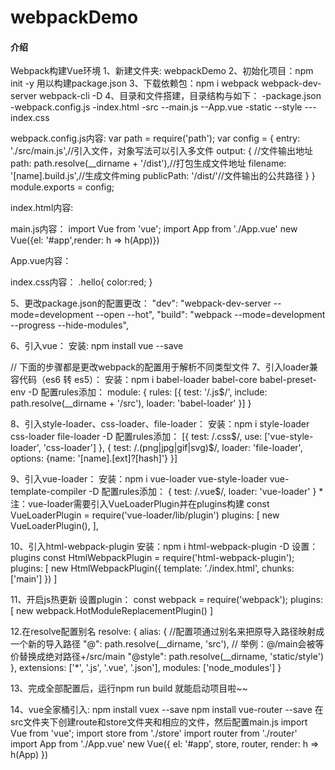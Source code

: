 # webpackDemo

#### 介绍
Webpack构建Vue环境
1、新建文件夹: webpackDemo
2、初始化项目：npm init -y 用以构建package.json
3、下载依赖包：npm i webpack webpack-dev-server webpack-cli -D
4、目录和文件搭建，目录结构与如下：
-package.json
-webpack.config.js
-index.html
-src
--main.js
--App.vue
-static
--style
---index.css

webpack.config.js内容:
var path = require('path');
var config = {
    entry: './src/main.js',//引入文件，对象写法可以引入多文件
    output: { //文件输出地址
     path: path.resolve(__dirname + '/dist'),//打包生成文件地址
     filename: '[name].build.js',//生成文件ming
     publicPath: '/dist/'//文件输出的公共路径
 }
}
module.exports = config;

index.html内容:
<!DOCTYPE html><html lang="en">
<head>
    <meta charset="UTF-8">
    <meta name="viewport" content="width=device-width, initial-scale=1.0">
    <meta http-equiv="X-UA-Compatible" content="ie=edge">
    <title>webpackDemo</title>
</head>
<body>
<div id="app"></div>
<script src="/dist/main.build.js"></script>
</body>
</html>

main.js内容：
import Vue from 'vue';
import App from './App.vue'
new Vue({el: '#app',render: h => h(App)})

App.vue内容：
<template>
    <div class="hello"><h1>{{msg}}</h1></div>
</template>
<script>
export default {
  name: 'app',
  data () {
    return { msg: 'Hello Rex.sun！'}
  }
}
</script>
<style scoped>
    @import "@style/index.css";
</style>

index.css内容：
.hello{
    color:red;
}

5、更改package.json的配置更改：
"dev": "webpack-dev-server --mode=development --open --hot",
"build": "webpack --mode=development --progress --hide-modules",

6、引入vue：
安装: npm install vue --save

// 下面的步骤都是更改webpack的配置用于解析不同类型文件
7、引入loader兼容代码（es6 转 es5）：
安装：npm i babel-loader babel-core babel-preset-env -D
配置rules添加：
module: {
 rules: [{
   test: '/\.js$/',
   include: path.resolve(__dirname + '/src'),
   loader: 'babel-loader'
  }]
}

8、引入style-loader、css-loader、file-loader：
安装：npm i style-loader css-loader file-loader -D
配置rules添加：
[{
 test: /\.css$/,
 use: ['vue-style-loader', 'css-loader']
 },
 {
 test: /\.(png|jpg|gif|svg)$/,
 loader: 'file-loader',
 options: {name: '[name].[ext]?[hash]'}
}]

9、引入vue-loader：
安装：npm i vue-loader vue-style-loader vue-template-compiler -D
配置rules添加：
{
  test: /\.vue$/,
  loader: 'vue-loader'
}
*注：vue-loader需要引入VueLoaderPlugin并在plugins构建
const VueLoaderPlugin = require('vue-loader/lib/plugin')
plugins: [
  new VueLoaderPlugin(),
],

10、引入html-webpack-plugin
安装：npm i html-webpack-plugin -D
设置：plugins
const HtmlWebpackPlugin = require('html-webpack-plugin');
plugins: [
 new HtmlWebpackPlugin({
 template: './index.html',
 chunks: ['main']
 })
]

11、开启js热更新
设置plugin：
const webpack = require('webpack');
plugins: [
  new webpack.HotModuleReplacementPlugin()
]

12.在resolve配置别名
resolve: {
  alias: { //配置项通过别名来把原导入路径映射成一个新的导入路径
  "@": path.resolve(__dirname, 'src'), // 举例：@/main会被等价替换成绝对路径+/src/main
  "@style": path.resolve(__dirname, 'static/style')
  },
  extensions: ['*', '.js', '.vue', '.json'],
  modules: ['node_modules']
}

13、完成全部配置后，运行npm run build 就能启动项目啦~~

14、vue全家桶引入:
npm install vuex --save
npm install vue-router --save
在src文件夹下创建route和store文件夹和相应的文件，然后配置main.js
import Vue from 'vue';
import store from './store'
import router from './router'
import App from './App.vue'
new Vue({
  el: '#app',
  store,
  router,
  render: h => h(App)
})

